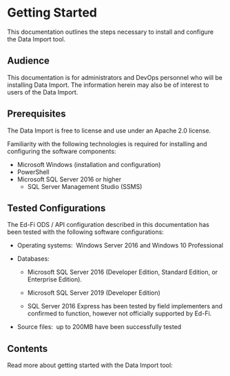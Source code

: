 # Getting Started

This documentation outlines the steps necessary to install and configure the Data Import tool.

## Audience

This documentation is for administrators and DevOps personnel who will be installing Data Import. The information herein may also be of interest to users of the Data Import.

## Prerequisites

The Data Import is free to license and use under an Apache 2.0 license.

Familiarity with the following technologies is required for installing and configuring the software components:

* Microsoft Windows (installation and configuration)
* PowerShell
* Microsoft SQL Server 2016 or higher
  * SQL Server Management Studio (SSMS)

## Tested Configurations

The Ed-Fi ODS / API configuration described in this documentation has been tested with the following software configurations:

* Operating systems:  Windows Server 2016 and Windows 10 Professional
* Databases:

  * Microsoft SQL Server 2016 (Developer Edition, Standard Edition, or Enterprise Edition).

  * Microsoft SQL Server 2019 (Developer Edition)
  * SQL Server 2016 Express has been tested by field implementers and confirmed to function, however not officially supported by Ed-Fi.

* Source files:  up to 200MB have been successfully tested

## Contents

Read more about getting started with the Data Import tool:
